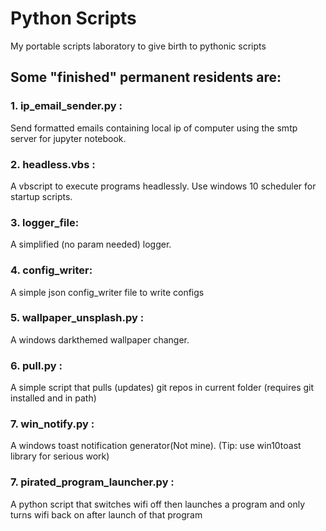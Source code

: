 # Python Scripts
My portable scripts laboratory to give birth to pythonic scripts

## Some "finished" permanent residents are:

  ### 1. ip_email_sender.py :
  Send formatted emails containing local ip of computer using the smtp server for jupyter notebook.

  ### 2. headless.vbs :
  A vbscript to execute programs headlessly. Use windows 10 scheduler for startup scripts.

  ### 3. logger_file:
  A simplified (no param needed) logger.

  ### 4. config_writer:
  A simple json config_writer file to write configs

  ### 5. wallpaper_unsplash.py :
  A windows darkthemed wallpaper changer.

  ### 6. pull.py :
  A simple script that pulls (updates) git repos in current folder (requires git installed and in path)

  ### 7. win_notify.py :
  A windows toast notification generator(Not mine). (Tip: use win10toast library for serious work)

  ### 7. pirated_program_launcher.py :
  A python script that switches wifi off then launches a program and only turns wifi back on after launch of that program
